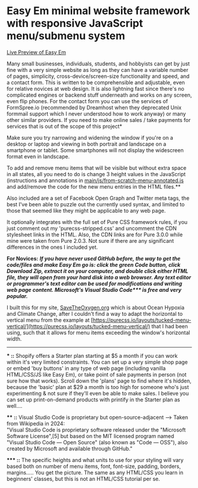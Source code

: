 # Easy Em minimal website framework with responsive JavaScript menu/submenu system

[Live Preview of Easy Em](https://cooperdozier.github.io/easy-em/) 

Many small businesses, individuals, students, and hobbyists can get by just fine with a very simple website as long as they can have a variable number of pages, simplicity, cross-device/screen-size functionality and speed, and a contact form. This is written to be comprehensible and adjustable, even for relative novices at web design. It is also lightning fast since there's no complicated engines or backend stuff underneath and works on any screen, even flip phones. For the contact form you can use the services of FormSpree.io (recommended by Dreamhost when they deprecated Unix formmail support which I never understood how to work anyway) or many other similar providers. If you need to make online sales / take payments for services that is out of the scope of this project\*

Make sure you try narrowing and widening the window if you're on a desktop or laptop and viewing in both portrait and landscape on a smartphone or tablet. Some smartphones will not display the widescreen format even in landscape.

To add and remove menu items that will be visible but without extra space in all states, all you need to do is change 3 height values in the JavaScript (instructions and annotations in [main/js/from-scratch-menu-annotated.js](https://github.com/cooperdozier/easy-em/blob/main/js/from-scratch-menu-annotated.js) and add/remove the code for the new menu entries in the HTML files.\*\*

Also included are a set of Facebook Open Graph and Twitter meta tags, the best I've been able to puzzle out the currently used syntax, and limited to those that seemed like they might be applicable to any web page.

It optionally integrates with the full set of Pure CSS framework rules, if you just comment out my 'purecss-stripped.css' and uncomment the CDN stylesheet links in the HTML. Also, the CDN links are for Pure 3.0.0 while mine were taken from Pure 2.0.3. Not sure if there are any significant differences in the ones I included yet.

**For Novices:**
***If you have never used GitHub before, the way to get the code/files and make Easy Em go is: click the green Code button, click Download Zip, extract it on your computer, and double click either HTML file, they will open from your hard disk into a web browser. Any text editor or programmer's text editor can be used for modifications and writing web page content. Microsoft's Visual Studio Code\*\*\* is free and very popular.***

I built this for my site, [SaveTheOxygen.org](savetheoxygen.org) which is about Ocean Hypoxia and Climate Change, after I couldn't find a way to adapt the horizontal to vertical menu from the example at [https://purecss.io/layouts/tucked-menu-vertical/](https://purecss.io/layouts/tucked-menu-vertical/) that I had been using, such that it allows for menu items exceeding the window's horizontal width.

---

__\* ::__ Shopify offers a Starter plan starting at $5 a month if you can work within it's very limited constraints. You can set up a very simple shop page or embed 'buy buttons' in any type of web page (including vanilla HTML/CSS/JS like Easy Em), or take point of sale payments in person (not sure how that works). Scroll down the 'plans' page to find where it's hidden, because the 'basic' plan at $29 a month is too high for someone who's just experimenting & not sure if they'll even be able to make sales. I believe you can set up print-on-demand products with printify in the Starter plan as well....   

__\*\* ::__ Visual Studio Code is proprietary but open-source-adjacent --> Taken from Wikipedia in 2024:   
"Visual Studio Code is proprietary software released under the "Microsoft Software License",[5] but based on the MIT licensed program named "Visual Studio Code — Open Source" (also known as "Code — OSS"), also created by Microsoft and available through GitHub."   

__\*\*\* ::__  The specific heights and what units to use for your styling will vary based both on number of menu items, font, font-size, padding, borders, margins..... You get the picture. The same as any HTML/CSS you learn in beginners' classes, but this is not an HTML/CSS tutorial per se.

